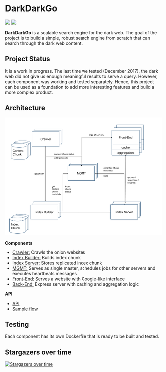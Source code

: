 # DarkDarkGo

![](https://img.shields.io/github/stars/Bennington-Distributed-Systems-2017/DarkDarkGo)
![](https://img.shields.io/github/forks/Bennington-Distributed-Systems-2017/DarkDarkGo)

**DarkDarkGo** is a scalable search engine for the dark web. The goal of the
project is to build a simple, robust search engine from scratch that can search
through the dark web content.

## Project Status

It is a work in progress. The last time we tested (December 2017), the
dark web did not give us enough meaningful results to serve a query. However, each
component was working and tested separately. Hence, this project can be
used as a foundation to add more interesting features and build a more complex
product.

## Architecture

![DarkDarkGo Design](mgmt/doc/DarkDarkGo.png)

**Components**

- [Crawler:](crawler) Crawls the onion websites
- [Index Builder:](indexer) Builds index chunk
- [Index Server:](index-server) Stores replicated index chunk
- [MGMT:](mgmt) Serves as single master, schedules jobs for other servers and executes
  heartbeats messages
- [Front-End:](frontend) Serves a website with Google-like interface
- [Back-End:](webserver) Express server with caching and aggregation logic

**API**
- [API](mgmt/doc/api.md)
- [Sample flow](mgmt/doc/flow.md)

## Testing

Each component has its own Dockerfile that is ready to be built and tested.

## Stargazers over time

[![Stargazers over time](https://starchart.cc/Bennington-Distributed-Systems-2017/DarkDarkGo.svg)](https://starchart.cc/Bennington-Distributed-Systems-2017/DarkDarkGo)
